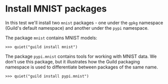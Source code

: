 # Install MNIST packages

In this test we'll install two `mnist` packages - one under the `gpkg`
namespace (Guild's default namespace) and another under the `pypi`
namespace.

The package `mnist` contains MNIST models:

    >>> quiet("guild install mnist")

The package `pypi.mnist` contains tools for working with MNIST
data. We don't use this package, but it illustrates how the Guild
packaging namespace is used to differentiate between packages of the
same name.

    >>> quiet("guild install pypi.mnist")
